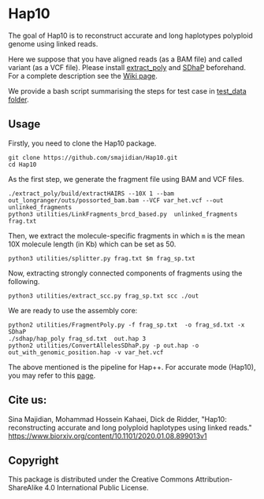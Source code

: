 Hap10
======

The goal of Hap10 is to reconstruct accurate and long haplotypes polyploid genome using linked reads.

Here we suppose that you have aligned reads (as a BAM file) and called variant (as a VCF file). Please install [extract_poly](https://github.com/smajidian/extract_poly) and [SDhaP](https://github.com/smajidian/sdhapc) beforehand. For a complete description see the [Wiki page](https://github.com/smajidian/Hap10/wiki/Hap10-Wiki-page).

We provide a bash script summarising the steps for test case in [test_data folder](https://github.com/smajidian/Hap10/tree/master/test_data).

## Usage


Firstly, you need to clone the Hap10 package.

```
git clone https://github.com/smajidian/Hap10.git
cd Hap10
```

As the first step, we generate the fragment file using BAM and VCF files.
```
./extract_poly/build/extractHAIRS --10X 1 --bam out_longranger/outs/possorted_bam.bam --VCF var_het.vcf --out unlinked_fragments
python3 utilities/LinkFragments_brcd_based.py  unlinked_fragments frag.txt
```

Then, we extract the molecule-specific fragments in which `m` is the mean 10X molecule length (in Kb) which can be set as 50.

```
python3 utilities/splitter.py frag.txt $m frag_sp.txt
```

Now, extracting strongly connected components of fragments using the following.

```
python3 utilities/extract_scc.py frag_sp.txt scc ./out
```

We are ready to use the assembly core:

```
python2 utilities/FragmentPoly.py -f frag_sp.txt  -o frag_sd.txt -x SDhaP
./sdhap/hap_poly frag_sd.txt  out.hap 3
python2 utilities/ConvertAllelesSDhaP.py -p out.hap -o out_with_genomic_position.hap -v var_het.vcf  

```

The above mentioned is the pipeline for Hap++. For accurate mode (Hap10), you may refer to this [page](https://github.com/smajidian/Hap10/tree/master/accurate_mode).



## Cite us:

Sina Majidian, Mohammad Hossein Kahaei,  Dick de Ridder,  "Hap10: reconstructing accurate and long polyploid haplotypes using linked reads." 
https://www.biorxiv.org/content/10.1101/2020.01.08.899013v1





## Copyright

This package is distributed under the Creative Commons Attribution-ShareAlike 4.0 International Public License.

